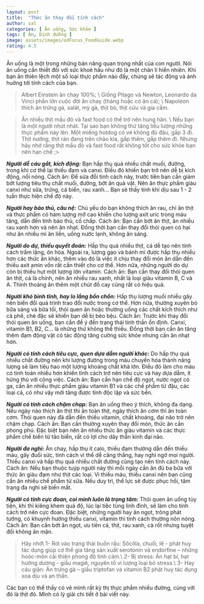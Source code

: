```yaml
---
layout: post
title:  "Thức ăn thay đổi tính cách"
author: sal
categories: [ Ăn uống, Sức khỏe ]
tags: [ Ăn, Dinh dưỡng ]
image: assets/images/odFocus_FoodGuide.webp
rating: 4.5
---
```


Ăn uống là một trong những bản năng quan trọng nhất của con người. Nói ăn uống cần thiết đối với sức khoẻ hầu như đó là một chân lí hiển nhiên. Khi bạn ăn thiên lệch một số loại thực phẩm nào đấy, chúng sẽ tác động và ảnh huởng tới tính cách của bạn.

>Albert Einstein ăn chay 100%; \\
Giống Pitago và Newton, Leonardo da Vinci phần lớn cuộc đời ăn chay (thảng hoặc có ăn cá); \\
Napoleon thích ăn trứng gà, salát, mỳ gà, thịt bò, thịt cừu và gia cầm. 

>Ăn nhiều thịt mầu đỏ và fast food có thể trở nên hung hãn. \\
Nếu bạn là một người nhút nhát. Tại sao bạn không thử tăng liều lượng những thực phẩm này lên. Một miếng hotdog có vẻ không đủ đâu, gấp 3 đi. Thịt nướng, thịt rán đang trên chảo kìa, gắp thêm, gắp thêm đi. Nhưng hãy nhớ rằng thịt mầu đỏ và fast food rất không tốt cho sức khỏe bạn nên hạn chế ;>

***Người dễ cáu gắt, kích động:*** Bạn hấp thụ quá nhiều chất muối, đường, trong khi cơ thể lại thiếu đạm và canxi. Điều đó khiến bạn trở nên dễ bị kích động, nổi nóng. Cách ăn: Để sửa đổi tính cách này, trước tiên bạn cần giảm bớt lượng tiêu thụ chất muối, đường, bớt ăn quà vặt. Nên ăn thực phẩm giàu canxi như sữa, trứng, cá biển, rau xanh... Bạn sẽ thấy tính khí dịu sau 1 - 2 tuần thực hiện chế độ này.

***Người hay bảo thủ, câu nệ:*** Chủ yếu do bạn không thích ăn rau, chỉ ăn thịt và thực phẩm có hàm lượng mỡ cao khiến cho lượng axit uric trong máu tăng, dẫn đến tính bảo thủ, cố chấp. Cách ăn: Bạn cần bớt ăn thịt, ăn nhiều rau xanh hơn và nên ăn nhạt. Đồng thời bạn cần thay đổi thói quen có hại như ăn nhiều mì ăn liền, uống nước lạnh, không ăn sáng.

***Người do dự, thiếu quyết đoán:*** Hấp thụ quá nhiều thịt, cá dễ tạo nên tính cách trầm lặng, ôn hòa. Ngoài ra, lượng gạo và bánh mì được hấp thụ nhiều hơn các thức ăn khác, thêm vào đó là việc ít chịu thay đổi món ăn dẫn đến thiếu axit amin vốn rất cần thiết cho cơ thể. Hơn nữa, những người do dự còn bị thiếu hụt một lượng lớn vitamin. Cách ăn: Bạn cần thay đổi thói quen ăn thịt, cá là chính, nên ăn nhiều rau xanh, nhất là loại giàu vitamin B, C và A. Thỉnh thoảng ăn thêm một chút đồ cay cũng rất có hiệu quả.

***Người khó bình tĩnh, hay lo lắng bồn chồn:*** Hấp thụ lượng muối nhiều gây nên biến đổi quá trình trao đổi nước trong cơ thể. Hơn nữa, thường xuyên bỏ bữa sáng và bữa tối, thói quen ăn hoặc thường uống các chất kích thích như cà phê, chè đặc sẽ khiến bạn dễ bị béo bệu. Cách ăn: Trước khi thay đổi thói quen ăn uống, bạn cần để ý đến trạng thái tinh thần ổn định. Canxi, vitamin B1, B2, C... là những thứ không thể thiếu. Đồng thời bạn cần ăn tăng thêm đạm động vật có tác động tăng cường sức khỏe nhưng cần ăn nhạt hơn.

***Người có tính cách tiêu cực, quen dựa dẫm người khác:*** Do hấp thụ quá nhiều chất đường nên khi lượng đường trong máu chuyển hóa thành năng lượng sẽ làm tiêu hao một lượng khoáng chất khá lớn. Điều đó làm cho máu có tính toán nhiều hơn khiến tính cách trở nên tiêu cực và hay dựa dẫm, ít hứng thú với công việc. Cách ăn: Bạn cần hạn chế độ ngọt, nước ngọt có ga, cần ăn nhiều thực phẩm giàu vitamin B1 và các chế phẩm từ đậu, các loại cá, có như vậy mới tăng được tính độc lập và sức bền.

***Người có tính cách chậm chạp:*** Bạn ăn uống theo ý thích, không đa dạng. Nếu ngày nào thích ăn thịt thì ăn toàn thịt, ngày thích ăn cơm thì ăn toàn cơm. Thói quen này đã dẫn đến thiếu vitamin, chất khoáng, đại não trở nên chậm chạp. Cách ăn: Bạn cần thường xuyên thay đổi món, thức ăn cần phong phú. Đặc biệt bạn nên ăn nhiều thức ăn giàu vitamin và các thực phẩm chế biến từ tảo biển, rất có lợi cho dây thần kinh đại não.

***Người đa nghi:*** Ăn chay, hấp thụ ít calo, thiếu đạm thường dẫn đến thiếu máu, gây đuối sức, tính cách vì thế dễ căng thẳng, hay nghi ngờ mọi người. Thiếu canxi và hấp thụ quá nhiều chất đường cũng tạo nên tính cách này. Cách ăn: Nếu bạn thuộc tuýp người này thì mỗi ngày cần ăn đủ ba bữa với thức ăn giàu đạm như thịt các loại. Vì thiếu máu, thiếu canxi nên bạn cũng cần ăn nhiều chế phẩm từ sữa. Nếu duy trì, thể lực sẽ được phục hồi, tâm trạng đa nghi sẽ biến mất.

***Người có tính cực đoan, coi mình luôn là trọng tâm:*** Thói quen ăn uống tùy tiện, khi thì kiêng khem quá độ, lúc lại tiệc tùng linh đình, sẽ làm cho tính cách trở nên cực đoan. Đặc biệt, những người hay ăn ngọt, trông phát tướng, có khuynh hướng thiếu canxi, vitamin thì tính cách thường nôn nóng. Cách ăn: Bạn cần bớt ăn ngọt, ưu tiên cá, thịt, rau xanh, cà rốt nhưng tuyệt đối không ăn mặn.

> Hãy nhớ\\
1- Rơi vào trạng thái buồn rầu: Sôcôla, chuối, lê - phát huy tác dụng giúp cơ thể gia tăng sản xuất serotonin và endorfine – những hoóc-môn cải thiện phong độ tình cảm.\\
2- Bị stress: Ăn hạt bí, hạt hướng dương - giầu magiê, nguyên tố vi lượng loại bỏ stress.\\
3- Hay cáu giận: Ăn trứng gà – giầu triptofan và vitamin B2 phát huy tác dụng xoa dịu và an thần.

Các bạn có thể thấy có vẻ mình rất kỳ thị thực phẩm nhiều đường, cùng với đó là thịt đỏ. Mình có lý giải chi tiết ở bài viết này.